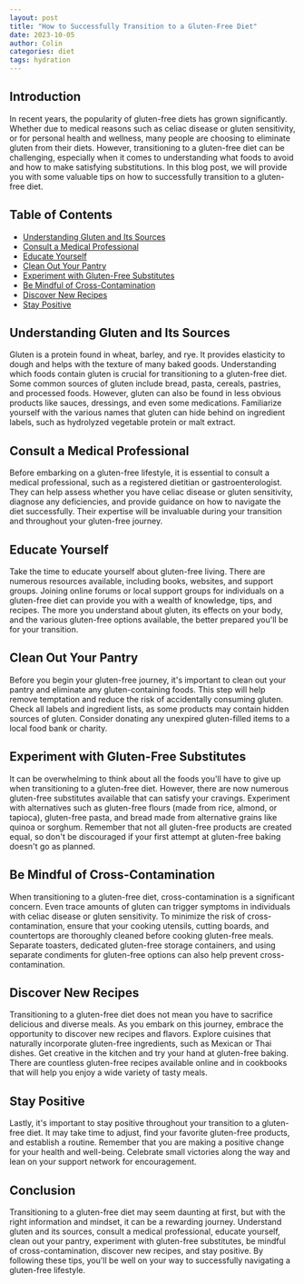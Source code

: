 ```yaml
---
layout: post
title: "How to Successfully Transition to a Gluten-Free Diet"
date: 2023-10-05
author: Colin
categories: diet
tags: hydration
---
```


## Introduction

In recent years, the popularity of gluten-free diets has grown significantly. Whether due to medical reasons such as celiac disease or gluten sensitivity, or for personal health and wellness, many people are choosing to eliminate gluten from their diets. However, transitioning to a gluten-free diet can be challenging, especially when it comes to understanding what foods to avoid and how to make satisfying substitutions. In this blog post, we will provide you with some valuable tips on how to successfully transition to a gluten-free diet.

## Table of Contents

- [Understanding Gluten and Its Sources](#understanding-gluten-and-its-sources)
- [Consult a Medical Professional](#consult-a-medical-professional)
- [Educate Yourself](#educate-yourself)
- [Clean Out Your Pantry](#clean-out-your-pantry)
- [Experiment with Gluten-Free Substitutes](#experiment-with-gluten-free-substitutes)
- [Be Mindful of Cross-Contamination](#be-mindful-of-cross-contamination)
- [Discover New Recipes](#discover-new-recipes)
- [Stay Positive](#stay-positive)

## Understanding Gluten and Its Sources

Gluten is a protein found in wheat, barley, and rye. It provides elasticity to dough and helps with the texture of many baked goods. Understanding which foods contain gluten is crucial for transitioning to a gluten-free diet. Some common sources of gluten include bread, pasta, cereals, pastries, and processed foods. However, gluten can also be found in less obvious products like sauces, dressings, and even some medications. Familiarize yourself with the various names that gluten can hide behind on ingredient labels, such as hydrolyzed vegetable protein or malt extract.

## Consult a Medical Professional

Before embarking on a gluten-free lifestyle, it is essential to consult a medical professional, such as a registered dietitian or gastroenterologist. They can help assess whether you have celiac disease or gluten sensitivity, diagnose any deficiencies, and provide guidance on how to navigate the diet successfully. Their expertise will be invaluable during your transition and throughout your gluten-free journey.

## Educate Yourself

Take the time to educate yourself about gluten-free living. There are numerous resources available, including books, websites, and support groups. Joining online forums or local support groups for individuals on a gluten-free diet can provide you with a wealth of knowledge, tips, and recipes. The more you understand about gluten, its effects on your body, and the various gluten-free options available, the better prepared you'll be for your transition.

## Clean Out Your Pantry

Before you begin your gluten-free journey, it's important to clean out your pantry and eliminate any gluten-containing foods. This step will help remove temptation and reduce the risk of accidentally consuming gluten. Check all labels and ingredient lists, as some products may contain hidden sources of gluten. Consider donating any unexpired gluten-filled items to a local food bank or charity.

## Experiment with Gluten-Free Substitutes

It can be overwhelming to think about all the foods you'll have to give up when transitioning to a gluten-free diet. However, there are now numerous gluten-free substitutes available that can satisfy your cravings. Experiment with alternatives such as gluten-free flours (made from rice, almond, or tapioca), gluten-free pasta, and bread made from alternative grains like quinoa or sorghum. Remember that not all gluten-free products are created equal, so don't be discouraged if your first attempt at gluten-free baking doesn't go as planned.

## Be Mindful of Cross-Contamination

When transitioning to a gluten-free diet, cross-contamination is a significant concern. Even trace amounts of gluten can trigger symptoms in individuals with celiac disease or gluten sensitivity. To minimize the risk of cross-contamination, ensure that your cooking utensils, cutting boards, and countertops are thoroughly cleaned before cooking gluten-free meals. Separate toasters, dedicated gluten-free storage containers, and using separate condiments for gluten-free options can also help prevent cross-contamination.

## Discover New Recipes

Transitioning to a gluten-free diet does not mean you have to sacrifice delicious and diverse meals. As you embark on this journey, embrace the opportunity to discover new recipes and flavors. Explore cuisines that naturally incorporate gluten-free ingredients, such as Mexican or Thai dishes. Get creative in the kitchen and try your hand at gluten-free baking. There are countless gluten-free recipes available online and in cookbooks that will help you enjoy a wide variety of tasty meals.

## Stay Positive

Lastly, it's important to stay positive throughout your transition to a gluten-free diet. It may take time to adjust, find your favorite gluten-free products, and establish a routine. Remember that you are making a positive change for your health and well-being. Celebrate small victories along the way and lean on your support network for encouragement.

## Conclusion

Transitioning to a gluten-free diet may seem daunting at first, but with the right information and mindset, it can be a rewarding journey. Understand gluten and its sources, consult a medical professional, educate yourself, clean out your pantry, experiment with gluten-free substitutes, be mindful of cross-contamination, discover new recipes, and stay positive. By following these tips, you'll be well on your way to successfully navigating a gluten-free lifestyle.